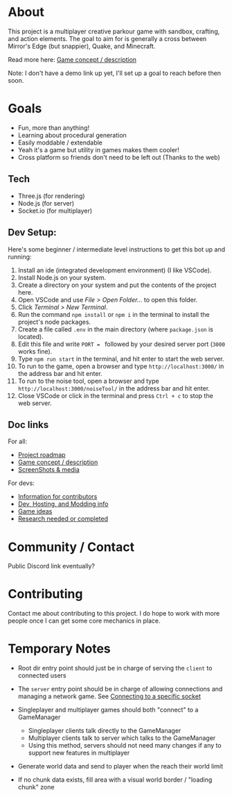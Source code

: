 # About
This project is a multiplayer creative parkour game with sandbox, crafting, and action elements. The goal to aim for is generally a cross between Mirror's Edge (but snappier), Quake, and Minecraft.

Read more here:
[Game concept / description](docs/md/Concept.md)

Note:
I don't have a demo link up yet, I'll set up a goal to reach before then soon.

# Goals
- Fun, more than anything!
- Learning about procedural generation
- Easily moddable / extendable
- Yeah it's a game but utility in games makes them cooler!
- Cross platform so friends don't need to be left out (Thanks to the web)

## Tech
- Three.js (for rendering)
- Node.js (for server)
- Socket.io (for multiplayer)

## Dev Setup:
Here's some beginner / intermediate level instructions to get this bot up and running:

1. Install an ide (integrated development environment) (I like VSCode).
2. Install Node.js on your system.
3. Create a directory on your system and put the contents of the project here.
4. Open VSCode and use *File > Open Folder...* to open this folder.
5. Click *Terminal > New Terminal*.
6. Run the command `npm install` or `npm i` in the terminal to install the project's node packages.
7. Create a file called `.env` in the main directory (where `package.json` is located).
8. Edit this file and write `PORT = ` followed by your desired server port (`3000` works fine).
9. Type `npm run start` in the terminal, and hit enter to start the web server.
10. To run to the game, open a browser and type `http://localhost:3000/` in the address bar and hit enter.
11. To run to the noise tool, open a browser and type `http://localhost:3000/noiseTool/` in the address bar and hit enter.
12. Close VSCode or click in the terminal and press `Ctrl + c` to stop the web server.

## Doc links
For all:
- [Project roadmap](docs/md/Roadmap.md)
- [Game concept / description](docs/md/Concept.md)
- [ScreenShots & media](social/)

For devs:
- [Information for contributors](docs/md/Contribution.md)
- [Dev, Hosting, and Modding info](docs/md/Setup.md)
- [Game ideas](docs/md/Ideas.md)
- [Research needed or completed](docs/md/Research.md)

# Community / Contact
Public Discord link eventually?

# Contributing
Contact me about contributing to this project. I do hope to work with more people once I can get some core mechanics in place.



# Temporary Notes
- Root dir entry point should just be in charge of serving the `client` to connected users
- The `server` entry point should be in charge of allowing connections and managing a network game. See [Connecting to a specific socket](https://stackoverflow.com/questions/52138337/socket-io-makes-multiple-connections-when-the-page-is-refreshed-node-js)
- Singleplayer and multiplayer games should both "connect" to a GameManager
    - Singleplayer clients talk directly to the GameManager
    - Multiplayer clients talk to server which talks to the GameManager
    - Using this method, servers should not need many changes if any to support new features in multiplayer

- Generate world data and send to player when the reach their world limit
- If no chunk data exists, fill area with a visual world border / "loading chunk" zone